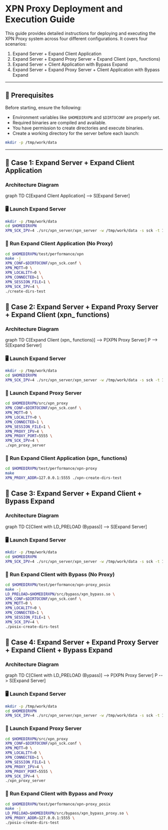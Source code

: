 # XPN Proxy Deployment and Execution Guide

This guide provides detailed instructions for deploying and executing the XPN Proxy system across four different configurations. It covers four scenarios:

1. Expand Server + Expand Client Application  
2. Expand Server + Expand Proxy Server + Expand Client (xpn_ functions)  
3. Expand Server + Client Application with Bypass Expand  
4. Expand Server + Expand Proxy Server + Client Application with Bypass Expand 

---

## 🧩 Prerequisites

Before starting, ensure the following:

- Environment variables like `$HOMEDIRXPN` and `$DIRTOCONF` are properly set.
- Required binaries are compiled and available.
- You have permission to create directories and execute binaries.
- Create a working directory for the server before each launch:

```bash
mkdir -p /tmp/work/data
```

---

## 🧪 Case 1: Expand Server + Expand Client Application

### Architecture Diagram

graph TD
    C[Expand Client Application] --> S[Expand Server]

### 🖥️ Launch Expand Server

```bash
mkdir -p /tmp/work/data
cd $HOMEDIRXPN
XPN_SCK_IPV=4 ./src/xpn_server/xpn_server -w /tmp/work/data -s sck -t 1 -i 4
```

### 🚀 Run Expand Client Application (No Proxy)

```bash
cd $HOMEDIRXPN/test/performance/xpn
make -j
XPN_CONF=$DIRTOCONF/xpn_sck.conf \
XPN_MQTT=0 \
XPN_LOCALITY=0 \
XPN_CONNECTED=1 \
XPN_SESSION_FILE=1 \
XPN_SCK_IPV=4 \
./create-dirs-test
```

## 🧪 Case 2: Expand Server + Expand Proxy Server + Expand Client (xpn_ functions)

### Architecture Diagram

graph TD
    C[Expand Client (xpn_ functions)] --> P[XPN Proxy Server]
    P --> S[Expand Server]

### 🖥️ Launch Expand Server

```bash
mkdir -p /tmp/work/data
cd $HOMEDIRXPN
XPN_SCK_IPV=4 ./src/xpn_server/xpn_server -w /tmp/work/data -s sck -t 1 -i 4
```

### 🔗 Launch Expand Proxy Server

```bash
cd $HOMEDIRXPN/src/xpn_proxy
XPN_CONF=$DIRTOCONF/xpn_sck.conf \
XPN_MQTT=0 \
XPN_LOCALITY=0 \
XPN_CONNECTED=1 \
XPN_SESSION_FILE=1 \
XPN_PROXY_IPV=4 \
XPN_PROXY_PORT=5555 \
XPN_SCK_IPV=4 \
./xpn_proxy_server
```

### 🚀 Run Expand Client Application (xpn_ functions)

```bash
cd $HOMEDIRXPN/test/performance/xpn-proxy
make
XPN_PROXY_ADDR=127.0.0.1:5555 ./xpn-create-dirs-test
```

## 🧪 Case 3: Expand Server + Expand Client + Bypass Expand

### Architecture Diagram

graph TD
    C[Client with LD_PRELOAD (Bypass)] --> S[Expand Server]


### 🖥️ Launch Expand Server

```bash
mkdir -p /tmp/work/data
cd $HOMEDIRXPN
XPN_SCK_IPV=4 ./src/xpn_server/xpn_server -w /tmp/work/data -s sck -t 1 -i 4
```

### 🚀 Run Expand Client with Bypass (No Proxy)

```bash
cd $HOMEDIRXPN/test/performance/xpn-proxy_posix
make -j
LD_PRELOAD=$HOMEDIRXPN/src/bypass/xpn_bypass.so \
XPN_CONF=$DIRTOCONF/xpn_sck.conf \
XPN_MQTT=0 \
XPN_LOCALITY=0 \
XPN_CONNECTED=1 \
XPN_SESSION_FILE=1 \
XPN_SCK_IPV=4 \
./posix-create-dirs-test
```

## 🧪 Case 4: Expand Server + Expand Proxy Server + Expand Client + Bypass Expand

### Architecture Diagram

graph TD
    C[Client with LD_PRELOAD (Bypass)] --> P[XPN Proxy Server]
    P --> S[Expand Server]


### 🖥️ Launch Expand Server

```bash
mkdir -p /tmp/work/data
cd $HOMEDIRXPN
XPN_SCK_IPV=4 ./src/xpn_server/xpn_server -w /tmp/work/data -s sck -t 1 -i 4
```

### 🔗 Launch Expand Proxy Server

```bash
cd $HOMEDIRXPN/src/xpn_proxy
XPN_CONF=$DIRTOCONF/xpn_sck.conf \
XPN_MQTT=0 \
XPN_LOCALITY=0 \
XPN_CONNECTED=1 \
XPN_SESSION_FILE=1 \
XPN_PROXY_IPV=4 \
XPN_PROXY_PORT=5555 \
XPN_SCK_IPV=4 \
./xpn_proxy_server
```

### 🚀 Run Expand Client with Bypass and Proxy

```bash
cd $HOMEDIRXPN/test/performance/xpn-proxy_posix
make -j
LD_PRELOAD=$HOMEDIRXPN/src/bypass/xpn_bypass_proxy.so \
XPN_PROXY_ADDR=127.0.0.1:5555 \
./posix-create-dirs-test
```